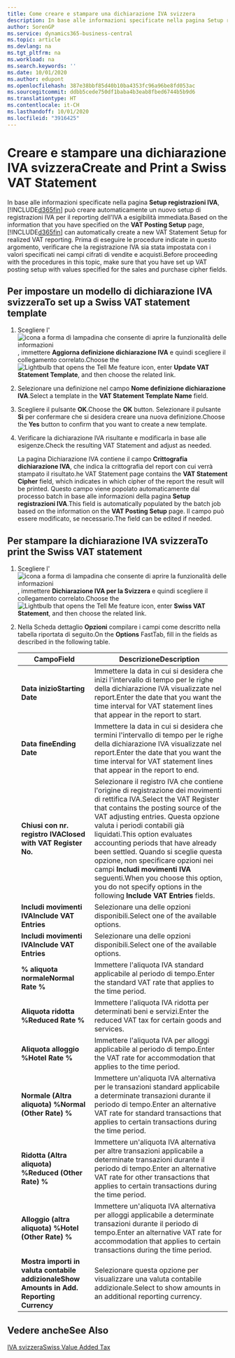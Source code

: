 ```yaml
---
title: Come creare e stampare una dichiarazione IVA svizzera
description: In base alle informazioni specificate nella pagina Setup registrazioni IVA, Business Central può creare automaticamente un nuovo setup di registrazioni IVA per il reporting dell'IVA a esigibilità immediata. Prima di eseguire le procedure indicate in questo argomento, verificare che la registrazione IVA sia stata impostata con i valori specificati nei campi cifrati di vendite e acquisti.
author: SorenGP
ms.service: dynamics365-business-central
ms.topic: article
ms.devlang: na
ms.tgt_pltfrm: na
ms.workload: na
ms.search.keywords: ''
ms.date: 10/01/2020
ms.author: edupont
ms.openlocfilehash: 387e38bbf85d40b10ba4353fc96a96be8fd053ac
ms.sourcegitcommit: ddbb5cede750df1baba4b3eab8fbed6744b5b9d6
ms.translationtype: HT
ms.contentlocale: it-CH
ms.lasthandoff: 10/01/2020
ms.locfileid: "3916425"
---
```

# <a name="create-and-print-a-swiss-vat-statement"></a><span data-ttu-id="3fb4b-104">Creare e stampare una dichiarazione IVA svizzera</span><span class="sxs-lookup"><span data-stu-id="3fb4b-104">Create and Print a Swiss VAT Statement</span></span>
<span data-ttu-id="3fb4b-105">In base alle informazioni specificate nella pagina **Setup registrazioni IVA**, [!INCLUDE[d365fin](../../includes/d365fin_md.md)] può creare automaticamente un nuovo setup di registrazioni IVA per il reporting dell'IVA a esigibilità immediata.</span><span class="sxs-lookup"><span data-stu-id="3fb4b-105">Based on the information that you have specified on the **VAT Posting Setup** page, [!INCLUDE[d365fin](../../includes/d365fin_md.md)] can automatically create a new VAT Statement Setup for realized VAT reporting.</span></span> <span data-ttu-id="3fb4b-106">Prima di eseguire le procedure indicate in questo argomento, verificare che la registrazione IVA sia stata impostata con i valori specificati nei campi cifrati di vendite e acquisti.</span><span class="sxs-lookup"><span data-stu-id="3fb4b-106">Before proceeding with the procedures in this topic, make sure that you have set up VAT posting setup with values specified for the sales and purchase cipher fields.</span></span>  

## <a name="to-set-up-a-swiss-vat-statement-template"></a><span data-ttu-id="3fb4b-107">Per impostare un modello di dichiarazione IVA svizzera</span><span class="sxs-lookup"><span data-stu-id="3fb4b-107">To set up a Swiss VAT statement template</span></span>  

1.  <span data-ttu-id="3fb4b-108">Scegliere l'![icona a forma di lampadina che consente di aprire la funzionalità delle informazioni](../../media/ui-search/search_small.png "Informazioni sull'operazione che si desidera eseguire"), immettere **Aggiorna definizione dichiarazione IVA** e quindi scegliere il collegamento correlato.</span><span class="sxs-lookup"><span data-stu-id="3fb4b-108">Choose the ![Lightbulb that opens the Tell Me feature](../../media/ui-search/search_small.png "Tell me what you want to do") icon, enter **Update VAT Statement Template**, and then choose the related link.</span></span>  
2.  <span data-ttu-id="3fb4b-109">Selezionare una definizione nel campo **Nome definizione dichiarazione IVA**.</span><span class="sxs-lookup"><span data-stu-id="3fb4b-109">Select a template in the **VAT Statement Template Name** field.</span></span>
3.  <span data-ttu-id="3fb4b-110">Scegliere il pulsante **OK**.</span><span class="sxs-lookup"><span data-stu-id="3fb4b-110">Choose the **OK** button.</span></span> <span data-ttu-id="3fb4b-111">Selezionare il pulsante **Sì** per confermare che si desidera creare una nuova definizione.</span><span class="sxs-lookup"><span data-stu-id="3fb4b-111">Choose the **Yes** button to confirm that you want to create a new template.</span></span>  
4.  <span data-ttu-id="3fb4b-112">Verificare la dichiarazione IVA risultante e modificarla in base alle esigenze.</span><span class="sxs-lookup"><span data-stu-id="3fb4b-112">Check the resulting VAT Statement and adjust as needed.</span></span>  

     <span data-ttu-id="3fb4b-113">La pagina Dichiarazione IVA contiene il campo **Crittografia dichiarazione IVA**, che indica la crittografia del report con cui verrà stampato il risultato.</span><span class="sxs-lookup"><span data-stu-id="3fb4b-113">he VAT Statement page contains the **VAT Statement Cipher** field, which indicates in which cipher of the report the result will be printed.</span></span> <span data-ttu-id="3fb4b-114">Questo campo viene popolato automaticamente dal processo batch in base alle informazioni della pagina **Setup registrazioni IVA**.</span><span class="sxs-lookup"><span data-stu-id="3fb4b-114">This field is automatically populated by the batch job based on the information on the **VAT Posting Setup** page.</span></span> <span data-ttu-id="3fb4b-115">Il campo può essere modificato, se necessario.</span><span class="sxs-lookup"><span data-stu-id="3fb4b-115">The field can be edited if needed.</span></span>  

## <a name="to-print-the-swiss-vat-statement"></a><span data-ttu-id="3fb4b-116">Per stampare la dichiarazione IVA svizzera</span><span class="sxs-lookup"><span data-stu-id="3fb4b-116">To print the Swiss VAT statement</span></span>  

1.  <span data-ttu-id="3fb4b-117">Scegliere l'![icona a forma di lampadina che consente di aprire la funzionalità delle informazioni](../../media/ui-search/search_small.png "Informazioni sull'operazione che si desidera eseguire"), immettere **Dichiarazione IVA per la Svizzera** e quindi scegliere il collegamento correlato.</span><span class="sxs-lookup"><span data-stu-id="3fb4b-117">Choose the ![Lightbulb that opens the Tell Me feature](../../media/ui-search/search_small.png "Tell me what you want to do") icon, enter **Swiss VAT Statement**, and then choose the related link.</span></span>  
2.  <span data-ttu-id="3fb4b-118">Nella Scheda dettaglio **Opzioni** compilare i campi come descritto nella tabella riportata di seguito.</span><span class="sxs-lookup"><span data-stu-id="3fb4b-118">On the **Options** FastTab, fill in the fields as described in the following table.</span></span>  

    |<span data-ttu-id="3fb4b-119">Campo</span><span class="sxs-lookup"><span data-stu-id="3fb4b-119">Field</span></span>|<span data-ttu-id="3fb4b-120">Descrizione</span><span class="sxs-lookup"><span data-stu-id="3fb4b-120">Description</span></span>|  
    |---------------------------------|---------------------------------------|  
    |<span data-ttu-id="3fb4b-121">**Data inizio**</span><span class="sxs-lookup"><span data-stu-id="3fb4b-121">**Starting Date**</span></span>|<span data-ttu-id="3fb4b-122">Immettere la data in cui si desidera che inizi l'intervallo di tempo per le righe della dichiarazione IVA visualizzate nel report.</span><span class="sxs-lookup"><span data-stu-id="3fb4b-122">Enter the date that you want the time interval for VAT statement lines that appear in the report to start.</span></span>|  
    |<span data-ttu-id="3fb4b-123">**Data fine**</span><span class="sxs-lookup"><span data-stu-id="3fb4b-123">**Ending Date**</span></span>|<span data-ttu-id="3fb4b-124">Immettere la data in cui si desidera che termini l'intervallo di tempo per le righe della dichiarazione IVA visualizzate nel report.</span><span class="sxs-lookup"><span data-stu-id="3fb4b-124">Enter the date that you want the time interval for VAT statement lines that appear in the report to end.</span></span>|  
    |<span data-ttu-id="3fb4b-125">**Chiusi con nr. registro IVA**</span><span class="sxs-lookup"><span data-stu-id="3fb4b-125">**Closed with VAT Register No.**</span></span>|<span data-ttu-id="3fb4b-126">Selezionare il registro IVA che contiene l'origine di registrazione dei movimenti di rettifica IVA.</span><span class="sxs-lookup"><span data-stu-id="3fb4b-126">Select the VAT Register that contains the posting source of the VAT adjusting entries.</span></span> <span data-ttu-id="3fb4b-127">Questa opzione valuta i periodi contabili già liquidati.</span><span class="sxs-lookup"><span data-stu-id="3fb4b-127">This option evaluates accounting periods that have already been settled.</span></span> <span data-ttu-id="3fb4b-128">Quando si sceglie questa opzione, non specificare opzioni nei campi **Includi movimenti IVA** seguenti.</span><span class="sxs-lookup"><span data-stu-id="3fb4b-128">When you choose this option, you do not specify options in the following **Include VAT Entries** fields.</span></span>|  
    |<span data-ttu-id="3fb4b-129">**Includi movimenti IVA**</span><span class="sxs-lookup"><span data-stu-id="3fb4b-129">**Include VAT Entries**</span></span>|<span data-ttu-id="3fb4b-130">Selezionare una delle opzioni disponibili.</span><span class="sxs-lookup"><span data-stu-id="3fb4b-130">Select one of the available options.</span></span>|  
    |<span data-ttu-id="3fb4b-131">**Includi movimenti IVA**</span><span class="sxs-lookup"><span data-stu-id="3fb4b-131">**Include VAT Entries**</span></span>|<span data-ttu-id="3fb4b-132">Selezionare una delle opzioni disponibili.</span><span class="sxs-lookup"><span data-stu-id="3fb4b-132">Select one of the available options.</span></span>|  
    |<span data-ttu-id="3fb4b-133">**% aliquota normale**</span><span class="sxs-lookup"><span data-stu-id="3fb4b-133">**Normal Rate %**</span></span>|<span data-ttu-id="3fb4b-134">Immettere l'aliquota IVA standard applicabile al periodo di tempo.</span><span class="sxs-lookup"><span data-stu-id="3fb4b-134">Enter the standard VAT rate that applies to the time period.</span></span>|  
    |<span data-ttu-id="3fb4b-135">**Aliquota ridotta %**</span><span class="sxs-lookup"><span data-stu-id="3fb4b-135">**Reduced Rate %**</span></span>|<span data-ttu-id="3fb4b-136">Immettere l'aliquota IVA ridotta per determinati beni e servizi.</span><span class="sxs-lookup"><span data-stu-id="3fb4b-136">Enter the reduced VAT tax for certain goods and services.</span></span>|  
    |<span data-ttu-id="3fb4b-137">**Aliquota alloggio %**</span><span class="sxs-lookup"><span data-stu-id="3fb4b-137">**Hotel Rate %**</span></span>|<span data-ttu-id="3fb4b-138">Immettere l'aliquota IVA per alloggi applicabile al periodo di tempo.</span><span class="sxs-lookup"><span data-stu-id="3fb4b-138">Enter the VAT rate for accommodation that applies to the time period.</span></span>|  
    |<span data-ttu-id="3fb4b-139">**Normale (Altra aliquota) %**</span><span class="sxs-lookup"><span data-stu-id="3fb4b-139">**Normal (Other Rate) %**</span></span>|<span data-ttu-id="3fb4b-140">Immettere un'aliquota IVA alternativa per le transazioni standard applicabile a determinate transazioni durante il periodo di tempo.</span><span class="sxs-lookup"><span data-stu-id="3fb4b-140">Enter an alternative VAT rate for standard transactions that applies to certain transactions during the time period.</span></span>|  
    |<span data-ttu-id="3fb4b-141">**Ridotta (Altra aliquota) %**</span><span class="sxs-lookup"><span data-stu-id="3fb4b-141">**Reduced (Other Rate) %**</span></span>|<span data-ttu-id="3fb4b-142">Immettere un'aliquota IVA alternativa per altre transazioni applicabile a determinate transazioni durante il periodo di tempo.</span><span class="sxs-lookup"><span data-stu-id="3fb4b-142">Enter an alternative VAT rate for other transactions that applies to certain transactions during the time period.</span></span>|  
    |<span data-ttu-id="3fb4b-143">**Alloggio (altra aliquota) %**</span><span class="sxs-lookup"><span data-stu-id="3fb4b-143">**Hotel (Other Rate) %**</span></span>|<span data-ttu-id="3fb4b-144">Immettere un'aliquota IVA alternativa per alloggi applicabile a determinate transazioni durante il periodo di tempo.</span><span class="sxs-lookup"><span data-stu-id="3fb4b-144">Enter an alternative VAT rate for accommodation that applies to certain transactions during the time period.</span></span>|  
    |<span data-ttu-id="3fb4b-145">**Mostra importi in valuta contabile addizionale**</span><span class="sxs-lookup"><span data-stu-id="3fb4b-145">**Show Amounts in Add. Reporting Currency**</span></span>|<span data-ttu-id="3fb4b-146">Selezionare questa opzione per visualizzare una valuta contabile addizionale.</span><span class="sxs-lookup"><span data-stu-id="3fb4b-146">Select to show amounts in an additional reporting currency.</span></span>|  

## <a name="see-also"></a><span data-ttu-id="3fb4b-147">Vedere anche</span><span class="sxs-lookup"><span data-stu-id="3fb4b-147">See Also</span></span>  
 [<span data-ttu-id="3fb4b-148">IVA svizzera</span><span class="sxs-lookup"><span data-stu-id="3fb4b-148">Swiss Value Added Tax</span></span>](swiss-value-added-tax.md)
